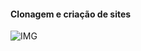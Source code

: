 #### Clonagem e criação de sites 

![IMG](https://dkrn4sk0rn31v.cloudfront.net/2018/01/17135411/html.png)
